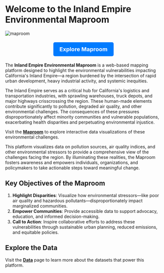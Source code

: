 # **Welcome to the Inland Empire Environmental Maproom**

![maproom](images/ejweb.gif)

<div style="text-align: center; margin: 20px 0;">
  <a href="./maproom/index.html" style="
    display: inline-block;
    background-color: #007BFF;
    color: white;
    font-size: 18px;
    font-weight: bold;
    padding: 12px 20px;
    text-decoration: none;
    border-radius: 5px;
    transition: background-color 0.3s ease;
  " onmouseover="this.style.backgroundColor='#0056b3'" onmouseout="this.style.backgroundColor='#007BFF'">
    Explore Maproom
  </a>
</div>

The **Inland Empire Environmental Maproom** is a web-based mapping platform designed to highlight the environmental vulnerabilities impacting California's Inland Empire—a region burdened by the intersection of rapid urban development, heavy industrial activity, and systemic inequities.

The Inland Empire serves as a critical hub for California's logistics and transportation industries, with sprawling warehouses, truck depots, and major highways crisscrossing the region. These human-made elements contribute significantly to pollution, degraded air quality, and other environmental challenges. The consequences of these pressures disproportionately affect minority communities and vulnerable populations, exacerbating health disparities and perpetuating environmental injustice.

Visit the **[Maproom](./maproom/index.html)** to explore interactive data visualizations of these environmental challenges.

This platform visualizes data on pollution sources, air quality indices, and other environmental stressors to provide a comprehensive view of the challenges facing the region. By illuminating these realities, the Maproom fosters awareness and empowers individuals, organizations, and policymakers to take actionable steps toward meaningful change.

## **Key Objectives of the Maproom**
1. **Highlight Disparities**: Visualize how environmental stressors—like poor air quality and hazardous pollutants—disproportionately impact marginalized communities.
2. **Empower Communities**: Provide accessible data to support advocacy, education, and informed decision-making.
3. **Call to Action**: Inspire collaborative efforts to address these vulnerabilities through sustainable urban planning, reduced emissions, and equitable policies.

## **Explore the Data**
Visit the **[Data](data.md)** page to learn more about the datasets that power this platform.